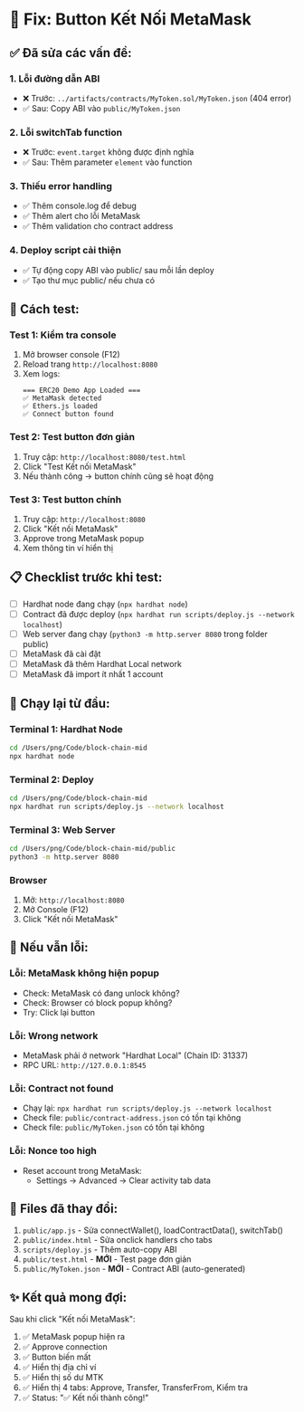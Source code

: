 # 🔧 Fix: Button Kết Nối MetaMask

## ✅ Đã sửa các vấn đề:

### 1. **Lỗi đường dẫn ABI**
- ❌ Trước: `../artifacts/contracts/MyToken.sol/MyToken.json` (404 error)
- ✅ Sau: Copy ABI vào `public/MyToken.json`

### 2. **Lỗi switchTab function**
- ❌ Trước: `event.target` không được định nghĩa
- ✅ Sau: Thêm parameter `element` vào function

### 3. **Thiếu error handling**
- ✅ Thêm console.log để debug
- ✅ Thêm alert cho lỗi MetaMask
- ✅ Thêm validation cho contract address

### 4. **Deploy script cải thiện**
- ✅ Tự động copy ABI vào public/ sau mỗi lần deploy
- ✅ Tạo thư mục public/ nếu chưa có

## 🧪 Cách test:

### Test 1: Kiểm tra console
1. Mở browser console (F12)
2. Reload trang `http://localhost:8080`
3. Xem logs:
   ```
   === ERC20 Demo App Loaded ===
   ✅ MetaMask detected
   ✅ Ethers.js loaded
   ✅ Connect button found
   ```

### Test 2: Test button đơn giản
1. Truy cập: `http://localhost:8080/test.html`
2. Click "Test Kết nối MetaMask"
3. Nếu thành công → button chính cũng sẽ hoạt động

### Test 3: Test button chính
1. Truy cập: `http://localhost:8080`
2. Click "Kết nối MetaMask"
3. Approve trong MetaMask popup
4. Xem thông tin ví hiển thị

## 📋 Checklist trước khi test:

- [ ] Hardhat node đang chạy (`npx hardhat node`)
- [ ] Contract đã được deploy (`npx hardhat run scripts/deploy.js --network localhost`)
- [ ] Web server đang chạy (`python3 -m http.server 8080` trong folder public)
- [ ] MetaMask đã cài đặt
- [ ] MetaMask đã thêm Hardhat Local network
- [ ] MetaMask đã import ít nhất 1 account

## 🚀 Chạy lại từ đầu:

### Terminal 1: Hardhat Node
```bash
cd /Users/png/Code/block-chain-mid
npx hardhat node
```

### Terminal 2: Deploy
```bash
cd /Users/png/Code/block-chain-mid
npx hardhat run scripts/deploy.js --network localhost
```

### Terminal 3: Web Server
```bash
cd /Users/png/Code/block-chain-mid/public
python3 -m http.server 8080
```

### Browser
1. Mở: `http://localhost:8080`
2. Mở Console (F12)
3. Click "Kết nối MetaMask"

## 🐛 Nếu vẫn lỗi:

### Lỗi: MetaMask không hiện popup
- Check: MetaMask có đang unlock không?
- Check: Browser có block popup không?
- Try: Click lại button

### Lỗi: Wrong network
- MetaMask phải ở network "Hardhat Local" (Chain ID: 31337)
- RPC URL: `http://127.0.0.1:8545`

### Lỗi: Contract not found
- Chạy lại: `npx hardhat run scripts/deploy.js --network localhost`
- Check file: `public/contract-address.json` có tồn tại không
- Check file: `public/MyToken.json` có tồn tại không

### Lỗi: Nonce too high
- Reset account trong MetaMask:
  - Settings → Advanced → Clear activity tab data

## 📂 Files đã thay đổi:

1. `public/app.js` - Sửa connectWallet(), loadContractData(), switchTab()
2. `public/index.html` - Sửa onclick handlers cho tabs
3. `scripts/deploy.js` - Thêm auto-copy ABI
4. `public/test.html` - **MỚI** - Test page đơn giản
5. `public/MyToken.json` - **MỚI** - Contract ABI (auto-generated)

## ✨ Kết quả mong đợi:

Sau khi click "Kết nối MetaMask":
1. ✅ MetaMask popup hiện ra
2. ✅ Approve connection
3. ✅ Button biến mất
4. ✅ Hiển thị địa chỉ ví
5. ✅ Hiển thị số dư MTK
6. ✅ Hiển thị 4 tabs: Approve, Transfer, TransferFrom, Kiểm tra
7. ✅ Status: "✅ Kết nối thành công!"
